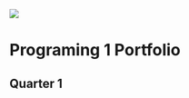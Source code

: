 ![](https://github.com/Akwardginger/Programing1Portfolio/blob/main/Images/banner.png)

# Programing 1 Portfolio

## Quarter 1
